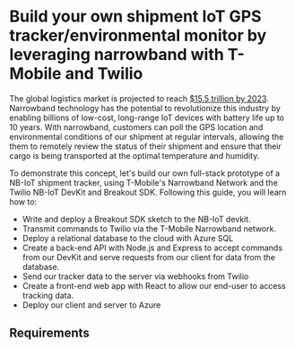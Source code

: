 # Build your own shipment IoT GPS tracker/environmental monitor by leveraging narrowband with T-Mobile and Twilio

The global logistics market is projected to reach [\$15.5 trillion by 2023](https://www.prnewswire.com/news-releases/global-logistics-market-to-reach-us155-trillion-by-2023-research-report-published-by-transparency-market-research-597595561.html). Narrowband technology has the potential to revolutionize this industry by enabling billions of low-cost, long-range IoT devices with battery life up to 10 years. With narrowband, customers can poll the GPS location and environmental conditions of our shipment at regular intervals, allowing the them to remotely review the status of their shipment and ensure that their cargo is being transported at the optimal temperature and humidity.

To demonstrate this concept, let's build our own full-stack prototype of a NB-IoT shipment tracker, using T-Mobile's Narrowband Network and the Twilio NB-IoT DevKit and Breakout SDK. Following this guide, you will learn how to:

- Write and deploy a Breakout SDK sketch to the NB-IoT devkit.
- Transmit commands to Twilio via the T-Mobile Narrowband network.
- Deploy a relational database to the cloud with Azure SQL
- Create a back-end API with Node.js and Express to accept commands from our DevKit and serve requests from our client for data from the database.
- Send our tracker data to the server via webhooks from Twilio
- Create a front-end web app with React to allow our end-user to access tracking data.
- Deploy our client and server to Azure

## Requirements

